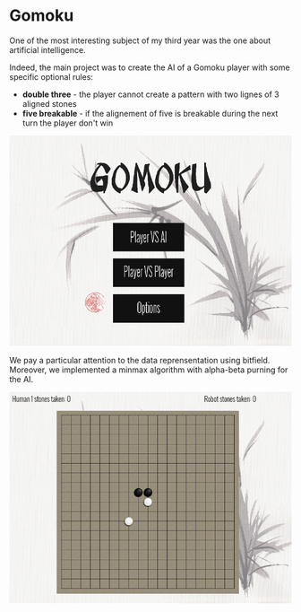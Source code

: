 Gomoku
======

One of the most interesting subject of my third year was the one about artificial intelligence.

Indeed, the main project was to create the AI of a Gomoku player with some specific optional rules:

- __double three__ - the player cannot create a pattern with two lignes of 3 aligned stones
- __five breakable__ - if the alignement of five is breakable during the next turn the player don't win

<img src="resources/images/gomoku_2.png">

We pay a particular attention to the data reprensentation using bitfield. Moreover, we implemented a minmax algorithm with alpha-beta purning for the AI.

<img src="resources/images/gomoku_1.png">
